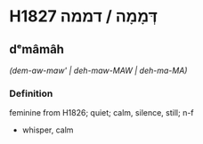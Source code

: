 # H1827 דְּמָמָה / דממה

## dᵉmâmâh

_(dem-aw-maw' | deh-maw-MAW | deh-ma-MA)_

### Definition

feminine from H1826; quiet; calm, silence, still; n-f

- whisper, calm
